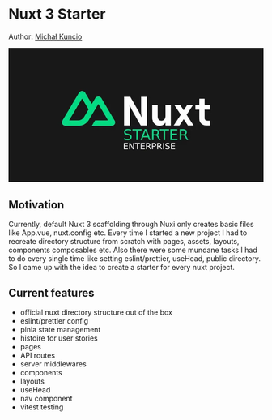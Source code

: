 # Nuxt 3 Starter
Author: [Michał Kuncio](https://michalkuncio.com/)

![Alt text](additional/cover_photo.webp?raw=true "Cover photo")

## Motivation

Currently, default Nuxt 3 scaffolding through Nuxi only creates basic files like App.vue, nuxt.config etc. Every time I started a new project I had to recreate directory structure from scratch with pages, assets, layouts, components composables etc. Also there were some mundane tasks I had to do every single time like setting eslint/prettier, useHead, public directory. So I came up with the idea to create a starter for every nuxt project.

## Current features
- official nuxt directory structure out of the box
- eslint/prettier config
- pinia state management
- histoire for user stories
- pages
- API routes
- server middlewares
- components
- layouts
- useHead
- nav component
- vitest testing